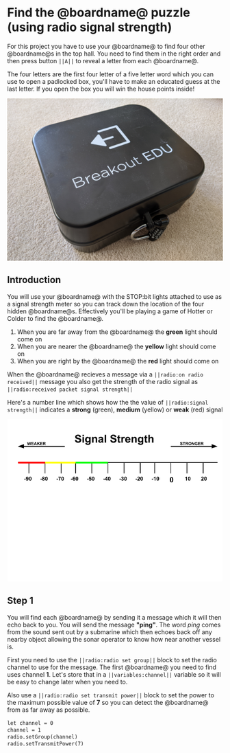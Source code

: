 # Find the @boardname@ puzzle (using radio signal strength) 

For this project you have to use your @boardname@ to find four other @boardname@s in the top hall. You need to find them in the right order and then press button ``||A||`` to reveal a letter from each @boardname@.

The four letters are the first four letter of a five letter word which you can use to open a padlocked box, you'll have to make an educated guess at the last letter. If you open the box you will win the house points inside!

![Breakout Box](https://github.com/belmont-admin/SignalStrengthFinderInstructions/raw/master/docs/images/BreakoutBox.jpg)

## Introduction

You will use your @boardname@ with the STOP:bit lights attached to use as a signal strength meter so you can track down the location of the four hidden @boardname@s. Effectively you'll be playing a game of Hotter or Colder to find the @boardname@.
1. When you are far away from the @boardname@ the **green** light should come on
2. When you are nearer the @boardname@ the **yellow** light should come on
3. When you are right by the @boardname@ the **red** light should come on

When the @boardname@ recieves a message via a ``||radio:on radio received||`` message you also get the strength of the radio signal as ``||radio:received packet signal strength||``

Here's a number line which shows how the the value of ``||radio:signal strength||`` indicates a **strong** (green), **medium** (yellow) or **weak** (red) signal

![Number line](https://github.com/belmont-admin/SignalStrengthFinderInstructions/raw/master/docs/images/Number%20line.png)

## Step 1

You will find each @boardname@ by sending it a message which it will then echo back to you. You will send the message **"ping"**. The word *ping* comes from the sound sent out by a submarine which then echoes back off any nearby object allowing the sonar operator to know how near another vessel is.

First you need to use the ``||radio:radio set group||`` block to set the radio channel to use for the message. The first @boardname@ you need to find uses channel **1**. Let's store that in a ``||variables:channel||`` variable so it will be easy to change later when you need to.

Also use a ``||radio:radio set transmit power||`` block to set the power to the maximum possible value of **7** so you can detect the @boardname@ from as far away as possible.

```blocks
let channel = 0
channel = 1
radio.setGroup(channel)
radio.setTransmitPower(7)
```

